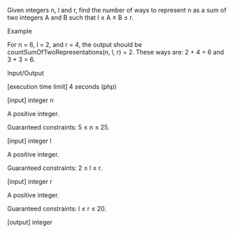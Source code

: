 Given integers n, l and r, find the number of ways to represent n as a sum of two integers A and B such that l ≤ A ≤ B ≤ r.

Example

For n = 6, l = 2, and r = 4, the output should be
countSumOfTwoRepresentations(n, l, r) = 2.
These ways are: 2 + 4 = 6 and 3 + 3 = 6.

Input/Output

[execution time limit] 4 seconds (php)

[input] integer n

A positive integer.

Guaranteed constraints:
5 ≤ n ≤ 25.

[input] integer l

A positive integer.

Guaranteed constraints:
2 ≤ l ≤ r.

[input] integer r

A positive integer.

Guaranteed constraints:
l ≤ r ≤ 20.

[output] integer
